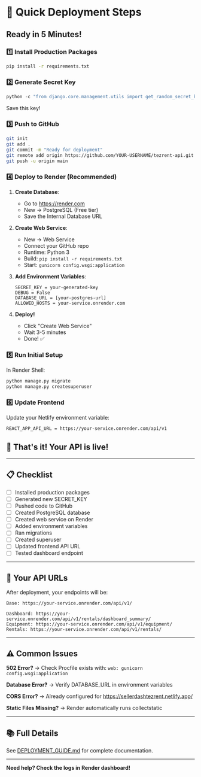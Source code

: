 # 🚀 Quick Deployment Steps

## Ready in 5 Minutes!

### 1️⃣ Install Production Packages
```bash
pip install -r requirements.txt
```

### 2️⃣ Generate Secret Key
```python
python -c "from django.core.management.utils import get_random_secret_key; print(get_random_secret_key())"
```
Save this key!

### 3️⃣ Push to GitHub
```bash
git init
git add .
git commit -m "Ready for deployment"
git remote add origin https://github.com/YOUR-USERNAME/tezrent-api.git
git push -u origin main
```

### 4️⃣ Deploy to Render (Recommended)

1. **Create Database**: 
   - Go to https://render.com
   - New → PostgreSQL (Free tier)
   - Save the Internal Database URL

2. **Create Web Service**:
   - New → Web Service
   - Connect your GitHub repo
   - Runtime: Python 3
   - Build: `pip install -r requirements.txt`
   - Start: `gunicorn config.wsgi:application`

3. **Add Environment Variables**:
   ```
   SECRET_KEY = your-generated-key
   DEBUG = False
   DATABASE_URL = [your-postgres-url]
   ALLOWED_HOSTS = your-service.onrender.com
   ```

4. **Deploy!**
   - Click "Create Web Service"
   - Wait 3-5 minutes
   - Done! ✅

### 5️⃣ Run Initial Setup
In Render Shell:
```bash
python manage.py migrate
python manage.py createsuperuser
```

### 6️⃣ Update Frontend
Update your Netlify environment variable:
```
REACT_APP_API_URL = https://your-service.onrender.com/api/v1
```

## 🎉 That's it! Your API is live!

---

## 📋 Checklist

- [ ] Installed production packages
- [ ] Generated new SECRET_KEY
- [ ] Pushed code to GitHub
- [ ] Created PostgreSQL database
- [ ] Created web service on Render
- [ ] Added environment variables
- [ ] Ran migrations
- [ ] Created superuser
- [ ] Updated frontend API URL
- [ ] Tested dashboard endpoint

---

## 🔗 Your API URLs

After deployment, your endpoints will be:

```
Base: https://your-service.onrender.com/api/v1/

Dashboard: https://your-service.onrender.com/api/v1/rentals/dashboard_summary/
Equipment: https://your-service.onrender.com/api/v1/equipment/
Rentals: https://your-service.onrender.com/api/v1/rentals/
```

---

## ⚠️ Common Issues

**502 Error?**
→ Check Procfile exists with: `web: gunicorn config.wsgi:application`

**Database Error?**
→ Verify DATABASE_URL in environment variables

**CORS Error?**
→ Already configured for https://sellerdashtezrent.netlify.app/

**Static Files Missing?**
→ Render automatically runs collectstatic

---

## 📚 Full Details

See [DEPLOYMENT_GUIDE.md](./DEPLOYMENT_GUIDE.md) for complete documentation.

---

**Need help? Check the logs in Render dashboard!**
